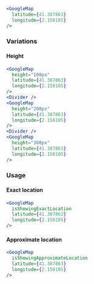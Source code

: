 ```jsx
<GoogleMap
  latitude={41.387863}
  longitude={2.158105}
/>
```

### Variations

#### Height

```jsx
<GoogleMap
  height="100px"
  latitude={41.387863}
  longitude={2.158105}
/>
<Divider />
<GoogleMap
  height="200px"
  latitude={41.387863}
  longitude={2.158105}
/>
<Divider />
<GoogleMap
  height="300px"
  latitude={41.387863}
  longitude={2.158105}
/>
```

### Usage

#### Exact location

```jsx
<GoogleMap
  isShowingExactLocation
  latitude={41.387863}
  longitude={2.158105}
/>
```

#### Approximate location

```jsx
<GoogleMap
  isShowingApproximateLocation
  latitude={41.387863}
  longitude={2.158105}
/>
```
